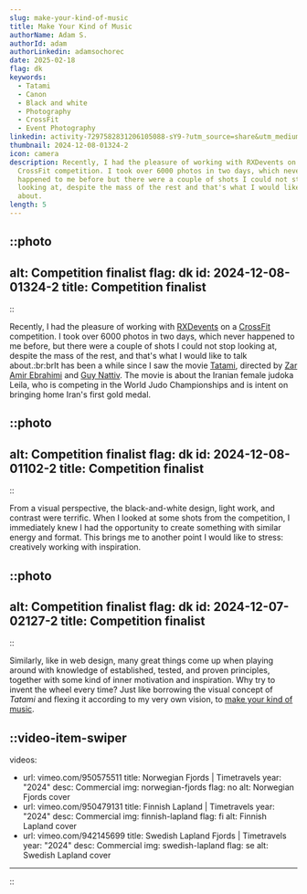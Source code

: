 ```yaml
---
slug: make-your-kind-of-music
title: Make Your Kind of Music
authorName: Adam S.
authorId: adam
authorLinkedin: adamsochorec
date: 2025-02-18
flag: dk
keywords:
  - Tatami
  - Canon
  - Black and white
  - Photography
  - CrossFit
  - Event Photography
linkedin: activity-7297582831206105088-sY9-?utm_source=share&utm_medium=member_desktop&rcm=ACoAADhnnusBAz9utnV3BAcpNUWP9RVjWhswzLo
thumbnail: 2024-12-08-01324-2
icon: camera
description: Recently, I had the pleasure of working with RXDevents on a
  CrossFit competition. I took over 6000 photos in two days, which never
  happened to me before but there were a couple of shots I could not stop
  looking at, despite the mass of the rest and that's what I would like to talk
  about.
length: 5
---
```


::photo
---
alt: Competition finalist
flag: dk
id: 2024-12-08-01324-2
title: Competition finalist
---
::

Recently, I had the pleasure of working with [RXDevents](https://www.rxd.dk) on a [CrossFit](https://crossfitpitstop.dk) competition. I took over 6000 photos in two days, which never happened to me before, but there were a couple of shots I could not stop looking at, despite the mass of the rest, and that's what I would like to talk about.\:br\:brIt has been a while since I saw the movie [Tatami](https://www.imdb.com/title/tt26674818/?ref_=nm_ov_bio_lk), directed by [Zar Amir Ebrahimi](https://www.imdb.com/name/nm4399355/?ref_=tt_ov_dr_1) and [Guy Nattiv](https://www.imdb.com/name/nm1142235/?ref_=tt_ov_dr_2). The movie is about the Iranian female judoka Leila, who is competing in the World Judo Championships and is intent on bringing home Iran's first gold medal.

::photo
---
alt: Competition finalist
flag: dk
id: 2024-12-08-01102-2
title: Competition finalist
---
::

From a visual perspective, the black-and-white design, light work, and contrast were terrific. When I looked at some shots from the competition, I immediately knew I had the opportunity to create something with similar energy and format. This brings me to another point I would like to stress: creatively working with inspiration.

::photo
---
alt: Competition finalist
flag: dk
id: 2024-12-07-02127-2
title: Competition finalist
---
::

Similarly, like in web design, many great things come up when playing around with knowledge of established, tested, and proven principles, together with some kind of inner motivation and inspiration. Why try to invent the wheel every time? Just like borrowing the visual concept of *Tatami* and flexing it according to my very own vision, to [make your kind of music](https://open.spotify.com/track/6H3Wa6hWR9DRMzMSd4pZkT?si=a182d7d39a1a4f21).

::video-item-swiper
---
videos:
  - url: vimeo.com/950575511
    title: Norwegian Fjords | Timetravels
    year: "2024"
    desc: Commercial
    img: norwegian-fjords
    flag: no
    alt: Norwegian Fjords cover
  - url: vimeo.com/950479131
    title: Finnish Lapland | Timetravels
    year: "2024"
    desc: Commercial
    img: finnish-lapland
    flag: fi
    alt: Finnish Lapland cover
  - url: vimeo.com/942145699
    title: Swedish Lapland Fjords | Timetravels
    year: "2024"
    desc: Commercial
    img: swedish-lapland
    flag: se
    alt: Swedish Lapland cover
---
::

